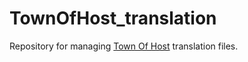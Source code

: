 # TownOfHost_translation

Repository for managing [Town Of Host](https://github.com/tukasa0001/TownOfHost) translation files.


